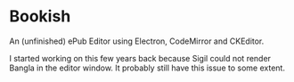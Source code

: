# Bookish
An (unfinished) ePub Editor using Electron, CodeMirror and CKEditor.

I started working on this few years back because Sigil could not render Bangla in the editor window. It probably still have this issue to some extent.

